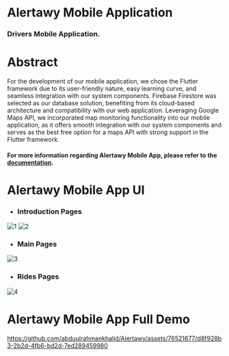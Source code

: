 # Alertawy Mobile Application
### Drivers Mobile Application.

# Abstract
For the development of our mobile application, we chose the Flutter framework due to its user-friendly nature, easy learning curve, and seamless integration with our system components. Firebase Firestore was selected as our database solution, benefiting from its cloud-based architecture and compatibility with our web application. Leveraging Google Maps API, we incorporated map monitoring functionality into our mobile application, as it offers smooth integration with our system components and serves as the best free option for a maps API with strong support in the Flutter framework.

#### For more information regarding Alertawy Mobile App, please refer to the [documentation]().

# Alertawy Mobile App UI
- ### Introduction Pages
![1](https://github.com/abduulrahmankhalid/Alertawy/assets/76521677/22408360-61ed-4d91-96a0-352cddb55fdf)
![2](https://github.com/abduulrahmankhalid/Alertawy/assets/76521677/878ba3c5-60db-463d-bcf1-516d8f4fe343)

- ### Main Pages
![3](https://github.com/abduulrahmankhalid/Alertawy/assets/76521677/12157a30-5298-4163-b30f-c2155fdbbc8d)

- ### Rides Pages
![4](https://github.com/abduulrahmankhalid/Alertawy/assets/76521677/3cb136fb-5a22-44e5-88b3-4297077e381c)


# Alertawy Mobile App Full Demo


https://github.com/abduulrahmankhalid/Alertawy/assets/76521677/d8f928b3-2b2d-4fb6-bd2d-7ed289459980


